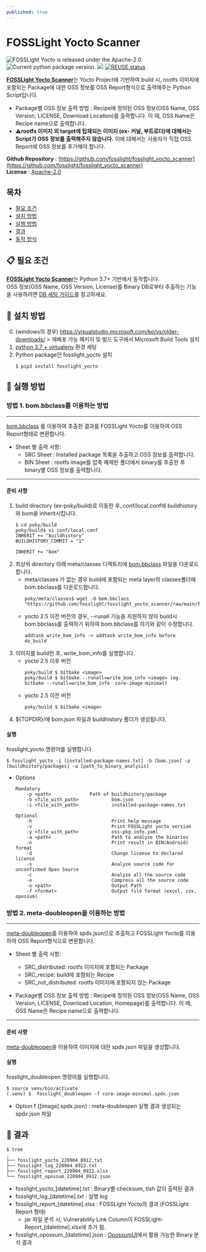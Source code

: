 ```yaml
---
published: true
---
```

# FOSSLight Yocto Scanner

<img src="https://img.shields.io/pypi/l/fosslight_yocto" alt="FOSSLight Yocto is released under the Apache-2.0." /> <img src="https://img.shields.io/pypi/v/fosslight_yocto" alt="Current python package version." /> <img src="https://img.shields.io/pypi/pyversions/fosslight_yocto" /> [![REUSE status](https://api.reuse.software/badge/github.com/fosslight/fosslight_yocto_scanner)](https://api.reuse.software/info/github.com/fosslight/fosslight_yocto_scanner)

[**FOSSLight Yocto Scanner**](https://github.com/fosslight/fosslight_yocto_scanner)는 Yocto Project에 기반하여 build 시, rootfs 이미지에 포함되는 Package에 대한 OSS 정보를 OSS Report형식으로 출력해주는 Python Script입니다.

- Package별 OSS 정보 출력 방법 : Recipe에 정의된 OSS 정보(OSS Name, OSS Version, LICENSE, Download Location)를 출력합니다.
이 때, OSS Name은 Recipe name으로 출력합니다.
- ⚠️**rootfs 이미지 외 target에 탑재되는 이미지 (ex- 커널, 부트로더)에 대해서는 Script가 OSS 정보를 출력해주지 않습니다.** 이에 대해서는 사용자가 직접 OSS Report에 OSS 정보를 추가해야 합니다.   
   
**Github Repository** : [https://github.com/fosslight/fosslight_yocto_scanner](https://github.com/fosslight/fosslight_yocto_scanner)  
**License** : [Apache-2.0](https://github.com/fosslight/fosslight_yocto_scanner/blob/main/LICENSE)

## 목차
- [필요 조건](#-필요-조건)
- [설치 방법](#-설치-방법)
- [실행 방법](#-실행-방법)
- [결과](#-결과)
- [동작 방식](#-동작-방식)


## 📋 필요 조건
[**FOSSLight Yocto Scanner**](https://github.com/fosslight/fosslight_yocto_scanner)는 Python 3.7+ 기반에서 동작합니다.  
OSS 정보(OSS Name, OSS Version, License)를 Binary DB로부터 추출하는 기능을 사용하려면 [DB 세팅 가이드](etc/binary_db.md)를 참고하세요.    


## 🎉 설치 방법    
0. (windows의 경우) https://visualstudio.microsoft.com/ko/vs/older-downloads/ > 재배포 가능 패키지 및 빌드 도구에서 Microsoft Build Tools 설치
1. [python 3.7 + virtualenv](etc/guide_virtualenv.md) 환경 세팅
2. Python package인 fosslight_yocto 설치
    ```
    $ pip3 install fosslight_yocto
    ```

## 🚀 실행 방법
### 방법 1. bom.bbclass를 이용하는 방법

---
[bom.bbclass](https://github.com/fosslight/fosslight_yocto_scanner/blob/main/files_for_preparation/bom.bbclass) 를 이용하여 추출한 결과를 FOSSLight Yocto를 이용하여 OSS Report형태로 변환합니다. 
- Sheet 별 출력 사항:
    - SRC Sheet : Installed package 목록을 추출하고 OSS 정보를 출력합니다.
    - BIN Sheet : rootfs image를 압축 해제한 폴더에서 binary를 추출한 후 binary별 OSS 정보를 출력합니다. 

---

#### 준비 사항
1. build directory (ex-poky/build)로 이동한 후, conf/local.conf에 buildhistory와 bom을 inherit시킵니다.
    ```
    $ cd poky/build
    poky/build$ vi conf/local.conf
    INHERIT += "buildhistory"
    BUILDHISTORY_COMMIT = "1"
    
    INHERIT += "bom"
    ```
2. 최상위 directory 아래 meta/classes 디렉토리에 [bom.bbclass](https://github.com/fosslight/fosslight_yocto_scanner/blob/main/files_for_preparation/bom.bbclass) 파일을 다운로드합니다.
    - meta/classes 가 없는 경우 build에 포함되는 meta layer의 classes폴더에 bom.bbclass를 다운로드합니다.
        ```
        poky/meta/classes$ wget -O bom.bbclass "https://github.com/fosslight/fosslight_yocto_scanner/raw/main/files_for_preparation/bom.bbclass"
        ```
    - yocto 2.5 이전 버전의 경우, --runall 기능을 지원하지 않아 build시 bom.bbclass를 출력하기 위하여 bom.bbclass를 하기와 같이 수정합니다.
        ```
        addtask write_bom_info -> addtask write_bom_info before do_build
        ```
3. 이미지를 build한 후, write_bom_info를 실행합니다.
    - yocto 2.5 이후 버전
        ```
        poky/build $ bitbake <image>
        poky/build $ bitbake --runall=write_bom_info <image> (eg. bitbake --runall=write_bom_info  core-image-minimal)
        ```
    - yocto 2.5 이전 버전
        ```
        poky/build $ bitbake <image>
        ```
4. ${TOPDIR}/에 bom.json 파일과 buildhistory 폴더가 생성됩니다.

#### 실행
fosslight_yocto 명령어를 실행합니다.
```
$ fosslight_yocto -i [installed-package-names.txt] -b [bom.json] -p [buildhistory/packages] -a [path_to_binary_analysis]
```

- Options
    ```
    Mandatory
        -p <path>              Path of buildhistory/package
        -b <file_with_path>            bom.json
        -i <file_with_path>            installed-package-names.txt

    Optional
        -h                             Print help message
        -v                             Print FOSSLight yocto version
        -y <file_with_path>            oss-pkg-info.yaml
        -a <path>                      Path to analyze the binaries
        -n                             Print result in BIN(Android) format
        -d                             Change license to declared license
        -s                             Analyze source code for unconfirmed Open Source
        -c                             Analyze all the source code
        -e                             Compress all the source code
        -o <path>                      Output Path
        -f <format>                    Output file format (excel, csv, opossum)
    ``` 

### 방법 2. meta-doubleopen을 이용하는 방법
---
[meta-doubleopen](http://collab.lge.com/main/display/FOSS/%5Bopenembedded-core%5D+meta-doubleopen)를 이용하여 spdx.json으로 추출하고 FOSSLight Yocto를 이용하여 OSS Report형식으로 변환합니다.
- Sheet 별 출력 사항:
    - SRC_distributed: rootfs 이미지에 포함되는 Package
    - SRC_recipe: build에 포함되는 Recipe
    - SRC_not_distributed: rootfs 이미지에 포함되지 않는 Package

- Package별 OSS 정보 출력 방법 : Recipe에 정의된 OSS 정보(OSS Name, OSS Version, LICENSE, Download Location, Homepage)를 출력합니다. 이 때, OSS Name은 Recipe name으로 출력합니다.

---

#### 준비 사항
[meta-doubleopen](http://collab.lge.com/main/display/FOSS/%5Bopenembedded-core%5D+meta-doubleopen)을 이용하여 이미지에 대한 spdx.json 파일을 생성합니다.

#### 실행
fosslight_doubleopen 명령어를 실행합니다.
```
$ source venv/bin/activate
(.venv) $  fosslight_doubleopen -f core-image-minimal.spdx.json
```
- Option f {[image].spdx.json} : meta-doubleopen 실행 결과 생성되는 spdx.json 파일

## 📁 결과

```
$ tree
.
├── fosslight_yocto_220904_0912.txt
├── fosslight_log_220904_0912.txt
├── fosslight_report_220904_0912.xlsx
└── fosslight_opossum_220904_0912.json

```
- fosslight_yocto_[datetime].txt : Binary별 checksum, tlsh 값이 출력된 결과
- fosslight_log_[datetime].txt : 실행 log
- fosslight_report_[datetime].xlsx : FOSSLight Yocto의 결과 (FOSSLight Report 형태)    
   - jar 파일 분석 시, Vulnerability Link Column이 FOSSLight-Report_[datetime].xlsx에 추가 됨.    
- fosslight_opossum_[datetime].json : [OpossumUI](https://github.com/opossum-tool/OpossumUI)에서 활용 가능한 Binary 분석 결과     
